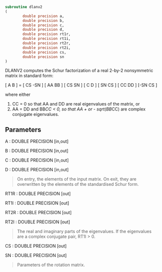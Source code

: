 ```fortran
subroutine dlanv2
(
        double precision a,
        double precision b,
        double precision c,
        double precision d,
        double precision rt1r,
        double precision rt1i,
        double precision rt2r,
        double precision rt2i,
        double precision cs,
        double precision sn
)
```

DLANV2 computes the Schur factorization of a real 2-by-2 nonsymmetric
matrix in standard form:

[ A  B ] = [ CS -SN ] [ AA  BB ] [ CS  SN ]
[ C  D ]   [ SN  CS ] [ CC  DD ] [-SN  CS ]

where either
1) CC = 0 so that AA and DD are real eigenvalues of the matrix, or
2) AA = DD and BB*CC < 0, so that AA + or - sqrt(BB*CC) are complex
conjugate eigenvalues.

## Parameters
A : DOUBLE PRECISION [in,out]

B : DOUBLE PRECISION [in,out]

C : DOUBLE PRECISION [in,out]

D : DOUBLE PRECISION [in,out]
> On entry, the elements of the input matrix.
> On exit, they are overwritten by the elements of the
> standardised Schur form.

RT1R : DOUBLE PRECISION [out]

RT1I : DOUBLE PRECISION [out]

RT2R : DOUBLE PRECISION [out]

RT2I : DOUBLE PRECISION [out]
> The real and imaginary parts of the eigenvalues. If the
> eigenvalues are a complex conjugate pair, RT1I > 0.

CS : DOUBLE PRECISION [out]

SN : DOUBLE PRECISION [out]
> Parameters of the rotation matrix.

